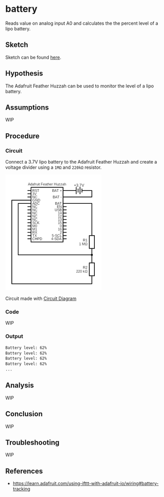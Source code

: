 # battery

Reads value on analog input A0 and calculates the the percent level of a lipo battery.

## Sketch

Sketch can be found [here](https://github.com/nicholaswilde/solar-battery-charger/tree/main/test/battery).

## Hypothesis

The Adafruit Feather Huzzah can be used to monitor the level of a lipo battery.

## Assumptions

WIP

## Procedure

### Circuit

Connect a 3.7V lipo battery to the Adafruit Feather Huzzah and create a 
voltage divider using a `1MΩ` and `220kΩ` resistor.

![](../assets/images/circuit-battery.png)

Circuit made with [Circuit Diagram](https://www.circuit-diagram.org/)

### Code

WIP

### Output
```bash
Battery level: 62%
Battery level: 62%
Battery level: 62%
Battery level: 62%
...
```

## Analysis

WIP

## Conclusion

WIP

## Troubleshooting

WIP

## References
- https://learn.adafruit.com/using-ifttt-with-adafruit-io/wiring#battery-tracking
